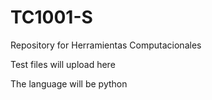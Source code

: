# TC1001-S
Repository for Herramientas Computacionales

Test files will upload here


The language will be python

